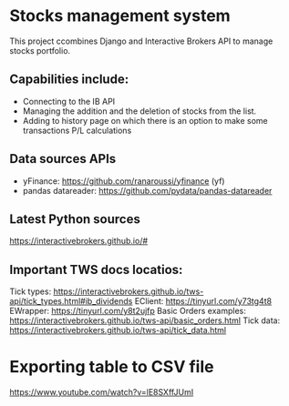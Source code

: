 # Stocks management system
This project ccombines Django and Interactive Brokers API to manage stocks portfolio.

## Capabilities include: 
* Connecting to the IB API
* Managing the addition and the deletion of stocks from the list.
* Adding to history page on which there is an option to make some transactions P/L calculations

## Data sources APIs
* yFinance: https://github.com/ranaroussi/yfinance (yf)
* pandas datareader: https://github.com/pydata/pandas-datareader

## Latest Python sources 
https://interactivebrokers.github.io/#

## Important TWS docs locatios:
Tick types: https://interactivebrokers.github.io/tws-api/tick_types.html#ib_dividends
EClient: https://tinyurl.com/y73tg4t8
EWrapper: https://tinyurl.com/y8t2ujfp
Basic Orders examples: https://interactivebrokers.github.io/tws-api/basic_orders.html 
Tick data: https://interactivebrokers.github.io/tws-api/tick_data.html

# Exporting table to CSV file
https://www.youtube.com/watch?v=lE8SXffJUmI
